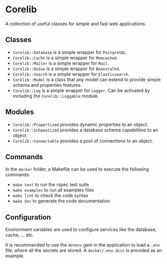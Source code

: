 # Corelib

A collection of useful classes for simple and fast web applications.

## Classes

* `Corelib::Database` is a simple wrapper for `PostgreSQL`.
* `Corelib::Cache` is a simple wrapper for `Memcached`.
* `Corelib::Mailer` is a simple wrapper for `Mail`.
* `Corelib::Queue` is a simple wrapper for `Beanstalkd`.
* `Corelib::Search` is a simple wrapper for `Elasticsearch`.
* `Corelib::Model` is a class that any model can extend to provide simple schema and properties features.
* `Corelib::Log` is a simple wrapper for `Logger`. Can be activated by including the `Corelib::Loggable` module.

## Modules

* `Corelib::Propertized` provides dynamic properties to an object.
* `Corelib::Schematized` provides a database schema capabilities to an object.
* `Corelib::Connectable` provides a pool of connections to an object.

## Commands

In the `docker` folder, a Makefile can be used to execute the following commands:

* `make test` to run the rspec test suite
* `make examples` to run all examples files
* `make lint` to check the code syntax
* `make doc` to generate the code documentation

## Configuration

Environment variables are used to configure services like the database, cache, ... etc.

It is recommanded to use the `dotenv` gem in the application to load a `.env` file, where all the secrets are stored.
A `docker/.env.dist` is provided as an example.
